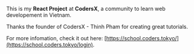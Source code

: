 This is my **React Project** at **CodersX**, a community to learn web developement in Vietnam.

Thanks the founder of CodersX - Thinh Pham for creating great tutorials.

For more infomation, check it out here: [https://school.coders.tokyo/](https://school.coders.tokyo/login).

